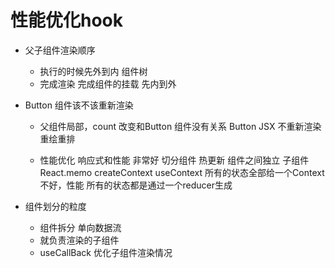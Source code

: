 # 性能优化hook

- 父子组件渲染顺序 
    - 执行的时候先外到内 组件树
    - 完成渲染 完成组件的挂载 先内到外 
- Button 组件该不该重新渲染
    - 父组件局部，count 改变和Button 组件没有关系
        Button JSX 不重新渲染 重绘重排
        
    - 性能优化 
        响应式和性能 非常好
        切分组件  热更新
        组件之间独立
        子组件 React.memo
        createContext useContext 所有的状态全部给一个Context
        不好，性能 所有的状态都是通过一个reducer生成

- 组件划分的粒度
    - 组件拆分 单向数据流
    - 就负责渲染的子组件
    - useCallBack 优化子组件渲染情况
